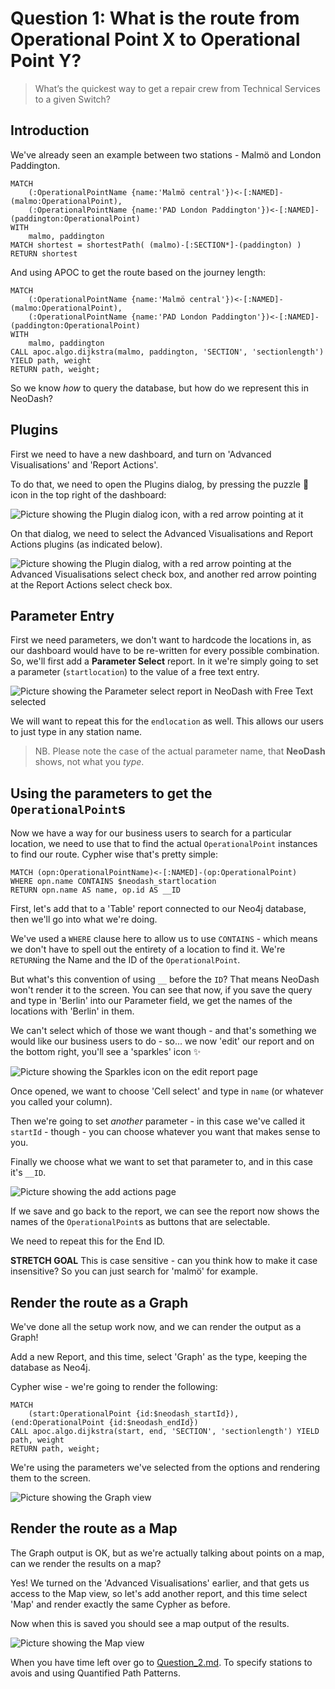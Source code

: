 # Question 1: What is the route from Operational Point X to Operational Point Y?

> What’s the quickest way to get a repair crew from Technical Services to a given Switch?

## Introduction

We've already seen an example between two stations - Malmö and London Paddington.

```cypher
MATCH 
    (:OperationalPointName {name:'Malmö central'})<-[:NAMED]-(malmo:OperationalPoint),
    (:OperationalPointName {name:'PAD London Paddington'})<-[:NAMED]-(paddington:OperationalPoint)
WITH 
    malmo, paddington
MATCH shortest = shortestPath( (malmo)-[:SECTION*]-(paddington) )
RETURN shortest
```

And using APOC to get the route based on the journey length:

```cypher
MATCH 
    (:OperationalPointName {name:'Malmö central'})<-[:NAMED]-(malmo:OperationalPoint),
    (:OperationalPointName {name:'PAD London Paddington'})<-[:NAMED]-(paddington:OperationalPoint)
WITH 
    malmo, paddington
CALL apoc.algo.dijkstra(malmo, paddington, 'SECTION', 'sectionlength') YIELD path, weight
RETURN path, weight;
```

So we know _how_ to query the database, but how do we represent this in NeoDash? 

## Plugins

First we need to have a new dashboard, and turn on 'Advanced Visualisations' and 'Report Actions'.

To do that, we need to open the Plugins dialog, by pressing the puzzle 🧩 icon in the top right of the dashboard:

<img alt="Picture showing the Plugin dialog icon, with a red arrow pointing at it" src="https://raw.githubusercontent.com/cskardon/gsummit2023/main/images/dashboard/question1/Question1_PluginButton.png">

On that dialog, we need to select the Advanced Visualisations and Report Actions plugins (as indicated below).

<img alt="Picture showing the Plugin dialog, with a red arrow pointing at the Advanced Visualisations select check box, and another red arrow pointing at the Report Actions select check box." src="https://raw.githubusercontent.com/cskardon/gsummit2023/main/images/dashboard/question1/Question1_PluginSelect.png">

## Parameter Entry

First we need parameters, we don't want to hardcode the locations in, as our dashboard would have to be re-written for every possible combination. So, we'll first add a **Parameter Select** report. In it we're simply going to set a parameter (`startlocation`) to the value of a free text entry.

<img alt="Picture showing the Parameter select report in NeoDash with Free Text selected" src="https://raw.githubusercontent.com/cskardon/gsummit2023/main/images/dashboard/question1/Question1_ParameterSelect.png">

We will want to repeat this for the `endlocation` as well. This allows our users to just type in any station name.

> NB. Please note the case of the actual parameter name, that **NeoDash** shows, not what you _type_.

## Using the parameters to get the `OperationalPoint`s

Now we have a way for our business users to search for a particular location, we need to use that to find the actual `OperationalPoint` instances to find our route. Cypher wise that's pretty simple:

```cypher
MATCH (opn:OperationalPointName)<-[:NAMED]-(op:OperationalPoint)
WHERE opn.name CONTAINS $neodash_startlocation
RETURN opn.name AS name, op.id AS __ID
```

First, let's add that to a 'Table' report connected to our Neo4j database, then we'll go into what we're doing.

We've used a `WHERE` clause here to allow us to use `CONTAINS` - which means we don't have to spell out the entirety of a location to find it. We're `RETURN`ing the Name and the ID of the `OperationalPoint`.

But what's this convention of using `__` before the `ID`? That means NeoDash won't render it to the screen. You can see that now, if you save the query and type in 'Berlin' into our Parameter field, we get the names of the locations with 'Berlin' in them. 

We can't select which of those we want though - and that's something we would like our business users to do - so... we now 'edit' our report and on the bottom right, you'll see a 'sparkles' icon ✨

<img alt="Picture showing the Sparkles icon on the edit report page" src="https://raw.githubusercontent.com/cskardon/gsummit2023/main/images/dashboard/question1/Question1_ReportSelect.png">

Once opened, we want to choose 'Cell select' and type in `name` (or whatever you called your column).

Then we're going to set _another_ parameter - in this case we've called it `startId` - though - you can choose whatever you want that makes sense to you. 

Finally we choose what we want to set that parameter to, and in this case it's `__ID`.

<img alt="Picture showing the add actions page" src="https://raw.githubusercontent.com/cskardon/gsummit2023/main/images/dashboard/question1/Question1_ReportActions.png">

If we save and go back to the report, we can see the report now shows the names of the `OperationalPoint`s as buttons that are selectable.

We need to repeat this for the End ID.

**STRETCH GOAL** This is case sensitive - can you think how to make it case insensitive? So you can just search for 'malmö' for example.

## Render the route as a Graph

We've done all the setup work now, and we can render the output as a Graph!

Add a new Report, and this time, select 'Graph' as the type, keeping the database as Neo4j.

Cypher wise - we're going to render the following:

```cypher
MATCH 
    (start:OperationalPoint {id:$neodash_startId}),(end:OperationalPoint {id:$neodash_endId})
CALL apoc.algo.dijkstra(start, end, 'SECTION', 'sectionlength') YIELD path, weight
RETURN path, weight;
```

We're using the parameters we've selected from the options and rendering them to the screen.

<img alt="Picture showing the Graph view" src="https://raw.githubusercontent.com/cskardon/gsummit2023/main/images/dashboard/question1/Question1_GraphView.png">

## Render the route as a Map

The Graph output is OK, but as we're actually talking about points on a map, can we render the results on a map?

Yes! We turned on the 'Advanced Visualisations' earlier, and that gets us access to the Map view, so let's add another report, and this time select 'Map' and render exactly the same Cypher as before.

Now when this is saved you should see a map output of the results.

<img alt="Picture showing the Map view" src="https://raw.githubusercontent.com/cskardon/gsummit2023/main/images/dashboard/question1/Question1_MapView.png">


When you have time left over go to [Question_2.md](/dashboards/model-questions/Question%202.md). To specify stations to avois and using Quantified Path Patterns.